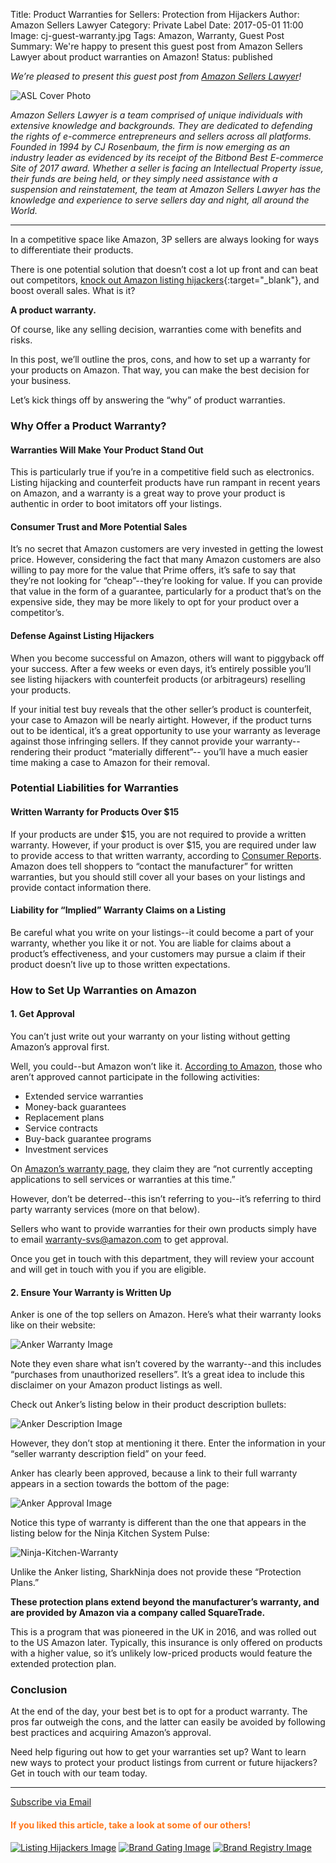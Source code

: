 Title: Product Warranties for Sellers: Protection from Hijackers
Author: Amazon Sellers Lawyer
Category: Private Label
Date: 2017-05-01 11:00
Image: cj-guest-warranty.jpg
Tags: Amazon, Warranty, Guest Post
Summary: We're happy to present this guest post from Amazon Sellers Lawyer about product warranties on Amazon!
Status: published

*We’re pleased to present this guest post from [Amazon Sellers Lawyer](http://www.amazonsellerslawyer.com/)!*

![ASL Cover Photo](/images/blog/2017/05/asl-cover-photo.png)

*Amazon Sellers Lawyer is a team comprised of unique individuals with extensive knowledge and backgrounds. They are dedicated to defending the rights of e-commerce entrepreneurs and sellers across all platforms. Founded in 1994 by CJ Rosenbaum, the firm is now emerging as an industry leader as evidenced by its receipt of the Bitbond Best E-commerce Site of 2017 award. Whether a seller is facing an Intellectual Property issue, their funds are being held, or they simply need assistance with a suspension and reinstatement, the team at Amazon Sellers Lawyer has the knowledge and experience to serve sellers day and night, all around the World.*

---

In a competitive space like Amazon, 3P sellers are always looking for ways to differentiate their products. 

There is one potential solution that doesn’t cost a lot up front and can beat out competitors, [knock out Amazon listing hijackers](http://www.amazonsellerslawyer.com/blog/how-to-stop-amazon-listing-hijackers){:target="_blank"}, and boost overall sales. What is it?

**A product warranty.**

Of course, like any selling decision, warranties come with benefits and risks. 

In this post, we’ll outline the pros, cons, and how to set up a warranty for your products on Amazon. That way, you can make the best decision for your business.

Let’s kick things off by answering the “why” of product warranties.

### Why Offer a Product Warranty?

#### Warranties Will Make Your Product Stand Out

This is particularly true if you’re in a competitive field such as electronics. Listing hijacking and counterfeit products have run rampant in recent years on Amazon, and a warranty is a great way to prove your product is authentic in order to boot imitators off your listings.

#### Consumer Trust and More Potential Sales

It’s no secret that Amazon customers are very invested in getting the lowest price. However, considering the fact that many Amazon customers are also willing to pay more for the value that Prime offers, it’s safe to say that they’re not looking for “cheap”--they’re looking for value. If you can provide that value in the form of a guarantee, particularly for a product that’s on the expensive side, they may be more likely to opt for your product over a competitor’s.

#### Defense Against Listing Hijackers

When you become successful on Amazon, others will want to piggyback off your success. After a few weeks or even days, it’s entirely possible you’ll see listing hijackers with counterfeit products (or arbitrageurs) reselling your products. 

If your initial test buy reveals that the other seller’s product is counterfeit, your case to Amazon will be nearly airtight. However, if the product turns out to be identical, it’s a great opportunity to use your warranty as leverage against those infringing sellers. If they cannot provide your warranty--rendering their product “materially different”-- you’ll have a much easier time making a case to Amazon for their removal. 

### Potential Liabilities for Warranties

#### Written Warranty for Products Over $15

If your products are under $15, you are not required to provide a written warranty. However, if your product is over $15, you are required under law to provide access to that written warranty, according to [Consumer Reports](http://www.consumerreports.org/cro/magazine/2013/05/the-word-on-warranty-protection/index.htm). Amazon does tell shoppers to “contact the manufacturer” for written warranties, but you should still cover all your bases on your listings and provide contact information there.

#### Liability for “Implied” Warranty Claims on a Listing

Be careful what you write on your listings--it could become a part of your warranty, whether you like it or not. You are liable for claims about a product’s effectiveness, and your customers may pursue a claim if their product doesn’t live up to those written expectations.

### How to Set Up Warranties on Amazon

#### 1. Get Approval

You can’t just write out your warranty on your listing without getting Amazon’s approval first. 

Well, you could--but Amazon won’t like it. [According to Amazon](https://www.amazon.com/gp/help/customer/display.html/?nodeId=200277680), those who aren’t approved cannot participate in the following activities:

* Extended service warranties
* Money-back guarantees
* Replacement plans
* Service contracts
* Buy-back guarantee programs
* Investment services

On [Amazon’s warranty page](https://www.amazon.com/gp/help/customer/display.html/?nodeId=200277680), they claim they are “not currently accepting applications to sell services or warranties at this time.” 

However, don’t be deterred--this isn’t referring to you--it’s referring to third party warranty services (more on that below). 

Sellers who want to provide warranties for their own products simply have to email [warranty-svs@amazon.com](warranty-svs@amazon.com) to get approval. 

Once you get in touch with this department, they will review your account and will get in touch with you if you are eligible.

#### 2. Ensure Your Warranty is Written Up

Anker is one of the top sellers on Amazon. Here’s what their warranty looks like on their website:

![Anker Warranty Image](/images/blog/2017/05/anker-warranty.png)

Note they even share what isn’t covered by the warranty--and this includes “purchases from unauthorized resellers”. It’s a great idea to include this disclaimer on your Amazon product listings as well.

Check out Anker’s listing below in their product description bullets:

![Anker Description Image](/images/blog/2017/05/anker-descrip.png)

However, they don’t stop at mentioning it there. Enter the information in your “seller warranty description field” on your feed.

Anker has clearly been approved, because a link to their full warranty appears in a section towards the bottom of the page:

![Anker Approval Image](/images/blog/2017/05/anker-approval.png)

Notice this type of warranty is different than the one that appears in the listing below for the Ninja Kitchen System Pulse:

![Ninja-Kitchen-Warranty](/images/blog/2017/05/ninja-kitchen-warranty.png)

Unlike the Anker listing, SharkNinja does not provide these “Protection Plans.” 

**These protection plans extend beyond the manufacturer’s warranty, and are provided by Amazon via a company called SquareTrade.**

This is a program that was pioneered in the UK in 2016, and was rolled out to the US Amazon later. Typically, this insurance is only offered on products with a higher value, so it’s unlikely low-priced products would feature the extended protection plan.

### Conclusion

At the end of the day, your best bet is to opt for a product warranty. The pros far outweigh the cons, and the latter can easily be avoided by following best practices and acquiring Amazon’s approval.

Need help figuring out how to get your warranties set up? Want to learn new ways to protect your product listings from current or future hijackers? Get in touch with our team today.

---

<!--Added this section from Leadboxes-->
<a class="btn btn-primary" href="https://efficientera.leadpages.co/leadbox/121f91a73f72a2%3A12c54680e746dc/5687539843203072/" target="_blank">Subscribe via Email</a><script data-leadbox="121f91a73f72a2:12c54680e746dc" data-url="https://efficientera.leadpages.co/leadbox/121f91a73f72a2%3A12c54680e746dc/5687539843203072/" data-config="%7B%7D" type="text/javascript" src="https://efficientera.leadpages.co/leadbox-1468522675.js"></script>

#### <font color="FF751A">If you liked this article, take a look at some of our others!</font>

<a href="https://efficientera.com/blog/2016/09/listing-hijackers.html">![Listing Hijackers Image](/images/blog/related/listing-hijackers_small.jpg)</a>
<a href="https://efficientera.com/blog/2016/09/amazon-brand-gating.html">![Brand Gating Image](/images/blog/related/brand-gating_small.jpg)</a>
<a href="https://efficientera.com/blog/2016/09/amazon-brand-registry.html">![Brand Registry Image](/images/blog/related/brand-registry_small.jpg)</a>